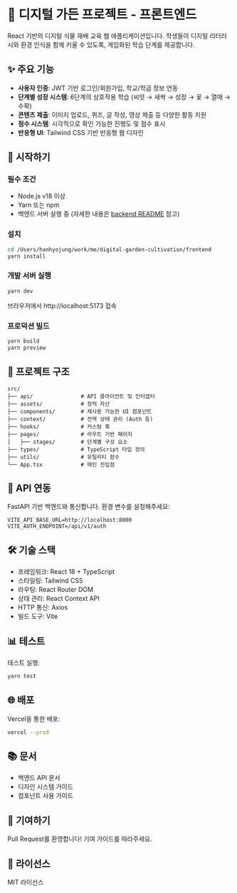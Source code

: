 
# 🌱 디지털 가든 프로젝트 - 프론트엔드

React 기반의 디지털 식물 재배 교육 웹 애플리케이션입니다. 학생들이 디지털 리터러시와 환경 인식을 함께 키울 수 있도록, 게임화된 학습 단계를 제공합니다.

## ✨ 주요 기능

- **사용자 인증**: JWT 기반 로그인/회원가입, 학교/학급 정보 연동
- **단계별 성장 시스템**: 6단계의 상호작용 학습 (씨앗 → 새싹 → 성장 → 꽃 → 열매 → 수확)
- **콘텐츠 제출**: 이미지 업로드, 퀴즈, 글 작성, 영상 제출 등 다양한 활동 지원
- **점수 시스템**: 시각적으로 확인 가능한 진행도 및 점수 표시
- **반응형 UI**: Tailwind CSS 기반 반응형 웹 디자인

## 🚀 시작하기

### 필수 조건
- Node.js v18 이상
- Yarn 또는 npm
- 백엔드 서버 실행 중 (자세한 내용은 [backend README](../backend/README.md) 참고)

### 설치
```bash
cd /Users/hanhyojung/work/me/digital-garden-cultivation/frontend
yarn install
```

### 개발 서버 실행
```bash
yarn dev
```

브라우저에서 http://localhost:5173 접속

### 프로덕션 빌드
```bash
yarn build
yarn preview
```

## 🧩 프로젝트 구조
```plaintext
src/
├── api/               # API 클라이언트 및 인터셉터
├── assets/            # 정적 자산
├── components/        # 재사용 가능한 UI 컴포넌트
├── context/           # 전역 상태 관리 (Auth 등)
├── hooks/             # 커스텀 훅
├── pages/             # 라우트 기반 페이지
│   ├── stages/        # 단계별 구성 요소
├── types/             # TypeScript 타입 정의
├── utils/             # 유틸리티 함수
└── App.tsx            # 메인 진입점
```

## 🔗 API 연동

FastAPI 기반 백엔드와 통신합니다. 환경 변수를 설정해주세요:

```env
VITE_API_BASE_URL=http://localhost:8000
VITE_AUTH_ENDPOINT=/api/v1/auth
```

## 🛠️ 기술 스택

- 프레임워크: React 18 + TypeScript
- 스타일링: Tailwind CSS
- 라우팅: React Router DOM
- 상태 관리: React Context API
- HTTP 통신: Axios
- 빌드 도구: Vite

## 📊 테스트

테스트 실행:

```bash
yarn test
```

## 🌐 배포

Vercel을 통한 배포:

```bash
vercel --prod
```

## 📚 문서

- 백엔드 API 문서
- 디자인 시스템 가이드
- 컴포넌트 사용 가이드

## 🤝 기여하기

Pull Request를 환영합니다! 기여 가이드를 따라주세요.

## 📜 라이선스

MIT 라이선스

